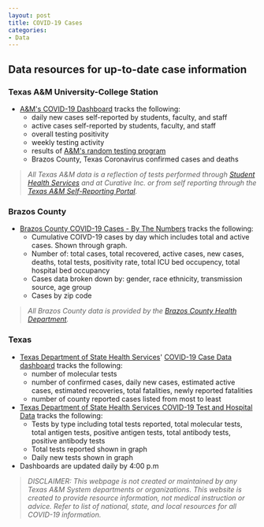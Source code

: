 ```yaml
---
layout: post
title: COVID-19 Cases
categories:
- Data
---
```


## Data resources for up-to-date case information
### Texas A&M University-College Station
* [A&M's COVID-19 Dashboard](https://www.tamu.edu/coronavirus/dashboard/index.html) tracks the following:
  * daily new cases self-reported by students, faculty, and staff
  * active cases self-reported by students, faculty, and staff
  * overall testing positivity 
  * weekly testing activity
  * results of [A&M's random testing program](https://www.tamu.edu/coronavirus/messages/important-student-covid-19-testing-program.html) 
  * Brazos County, Texas Coronavirus confirmed cases and deaths

> *All Texas A&M data is a reflection of tests performed through [Student Health Services](https://shs.tamu.edu/) and at Curative Inc. or from self reporting through the [Texas A&M Self-Reporting Portal](https://redcap.tamhsc.edu/surveys/?s=N38DRD4EMK&_ga=2.227788765.1381087170.1605901065-312577730.1564419345).*
### Brazos County
  * [Brazos County COVID-19 Cases - By The Numbers](https://maps.bryantx.gov/portal/apps/opsdashboard/index.html#/aab56645d92d451e904f26db4d6f2d46) tracks the following:
    * Cumulative COIVD-19 cases by day which includes total and active cases. Shown through graph. 
    * Number of: total cases, total recovered, active cases, new cases, deaths, total tests, positivity rate, total ICU bed occupency, total hospital bed occupancy
    * Cases data broken down by: gender, race ethnicity, transmission source, age group
    * Cases by zip code

> *All Brazos County data is provided by the [Brazos County Health Department](http://brazoscountytx.gov/571/6434/COVID-19-Information).*
### Texas
  * [Texas Department of State Health Services](https://dshs.texas.gov/coronavirus/)' [COVID-19 Case Data dashboard](https://txdshs.maps.arcgis.com/apps/opsdashboard/index.html#/ed483ecd702b4298ab01e8b9cafc8b83) tracks the following:
    * number of molecular tests
    * number of confirmed cases, daily new cases, estimated active cases, estimated recoveries, total fatalities, newly reported fatalities
    * number of county reported cases listed from most to least
  * [Texas Department of State Health Services COVID-19 Test and Hospital Data](https://txdshs.maps.arcgis.com/apps/opsdashboard/index.html#/0d8bdf9be927459d9cb11b9eaef6101f) tracks the following:
    * Tests by type including total tests reported, total molecular tests, total antigen tests, positive antigen tests, total antibody tests, positive antibody tests
    * Total tests reported shown in graph
    * Daily new tests shown in graph  
* Dashboards are updated daily by 4:00 p.m

> *DISCLAIMER: This webpage is not created or maintained by any Texas A&M System departments or organizations. This website is created to provide resource information, not medical instruction or advice. Refer to list of national, state, and local resources for all COVID-19 information.*

